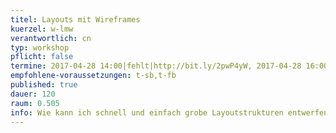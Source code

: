 ```yaml
---
titel: Layouts mit Wireframes
kuerzel: w-lmw
verantwortlich: cn
typ: workshop
pflicht: false
termine: 2017-04-28 14:00|fehlt|http://bit.ly/2pwP4yW, 2017-04-28 16:00|fehlt|http://bit.ly/2oJaeWK, 2017-05-04 16:00|fehlt|http://bit.ly/2pfoGqt, 2017-05-05 11:00|fehlt|http://bit.ly/2pfy1i8
empfohlene-voraussetzungen: t-sb,t-fb
published: true
dauer: 120
raum: 0.505
info: Wie kann ich schnell und einfach grobe Layoutstrukturen entwerfen und testen?
---
```


